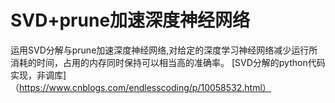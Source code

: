 # SVD+prune加速深度神经网络
   运用SVD分解与prune加速深度神经网络,对给定的深度学习神经网络减少运行所消耗的时间，占用的内存同时保持可以相当高的准确率。
 [SVD分解的python代码实现，非调库]（https://www.cnblogs.com/endlesscoding/p/10058532.html）
